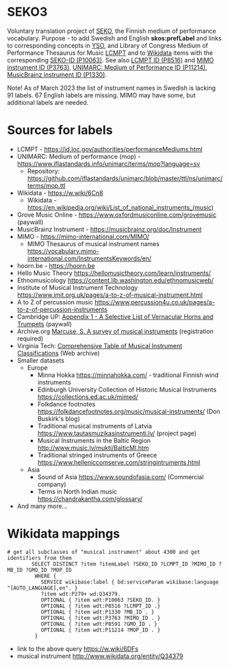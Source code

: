 # SEKO3
Voluntary translation project of <a href="https://finto.fi/seko/fi/">SEKO</a>, the Finnish medium of performance vocabulary.
Purpose - to add Swedish and English <b>skos:prefLabel</b> and links to corresponding concepts in <a href="https://finto.fi/yso/en/">YSO</a>, and Library of Congress Medium of Performance Thesaurus for Music <a href="https://id.loc.gov/authorities/performanceMediums.html">LCMPT</a> and to <a href="https://w.wiki/5jrV">Wikidata</a>   items with the corresponding <a href="https://www.wikidata.org/wiki/Property:P10063">SEKO-ID (P10063)</a>. See also <a href="http://www.wikidata.org/entity/P8516">LCMPT ID (P8516)</a> and <a href="http://www.wikidata.org/entity/P3763">MIMO instrument ID (P3763)</a>, <a href="http://www.wikidata.org/entity/P11214">UNIMARC: Medium of Performance ID (P11214)</a>, <a href="https://www.wikidata.org/entity/P1330">MusicBrainz instrument ID (P1330)</a>.  

Note! As of March 2023 the list of instrument names in Swedish is lacking 91 labels. 67 English labels are missing.  MIMO may have some, but additional labels are needed. 

# Sources for labels
* LCMPT - https://id.loc.gov/authorities/performanceMediums.html
* UNIMARC: Medium of performance (mop) - https://www.iflastandards.info/unimarc/terms/mop?language=sv
  * Repository: https://github.com/iflastandards/unimarc/blob/master/ttl/ns/unimarc/terms/mop.ttl
* Wikidata - https://w.wiki/6Cn8
  * Wikidata - https://en.wikipedia.org/wiki/List_of_national_instruments_(music)
* Grove Music Online - https://www.oxfordmusiconline.com/grovemusic (paywall)
* MusicBrainz Instrument -  https://musicbrainz.org/doc/Instrument
* MIMO - https://mimo-international.com/MIMO/
  * MIMO Thesaurus of musical instrument names https://vocabulary.mimo-international.com/InstrumentsKeywords/en/
* hoorn.be - https://hoorn.be
* Hello Music Theory https://hellomusictheory.com/learn/instruments/
* Ethnomusicology https://content.lib.washington.edu/ethnomusicweb/
* Institute of Musical Instrument Technology https://www.imit.org.uk/pages/a-to-z-of-musical-instrument.html
* A to Z of percussion music https://www.percussion4u.co.uk/pages/a-to-z-of-percussion-instruments
* Cambridge UP: <a href="https://www.cambridge.org/core/books/abs/cambridge-encyclopedia-of-brass-instruments/selective-list-of-vernacular-horns-and-trumpets/C714FB2CC8CCDB80CB745436FE37CF1E">Appendix 1 - A Selective List of Vernacular Horns and Trumpets</a> (paywall)
* Archive.org <a href="https://archive.org/details/surveyofmusicali00marc">Marcuse, S. A survey of musical instruments</a> (registration required)
* Virginia Tech: <a href="https://web.archive.org/web/20060828221211/http://www.music.vt.edu/musicdictionary/appendix/instruments/instrumentmain.html">Comprehensive Table of Musical Instrument Classifications</a> (Web archive)
* Smaller datasets
  * Europe
    * Minna Hokka https://minnahokka.com/ - traditional Finnish wind instruments
    * Edinburgh University Collection of Historic Musical Instruments https://collections.ed.ac.uk/mimed/
    * Folkdance footnotes https://folkdancefootnotes.org/music/musical-instruments/ (Don Buskirk's blog)
    * Traditional musical instruments of Latvia https://www.tautasmuzikasinstrumenti.lv/ (project page)
    * Musical Instruments in the Baltic Region http://www.music.lv/mukti/BalticMI.htm
    * Traditional stringed instruments of Greece https://www.helleniccomserve.com/stringintruments.html
  * Asia
    * Sound of Asia https://www.soundofasia.com/ (Commercial company)
    * Terms in North Indian music https://chandrakantha.com/glossary/
 * And many more...

# Wikidata mappings

```sparql
# get all subclasses of "musical instrument" about 4300 and get identifiers from them
        SELECT DISTINCT ?item ?itemLabel ?SEKO_ID ?LCMPT_ID ?MIMO_ID ?MB_ID ?GMO_ID ?MOP_ID 
         WHERE {
           SERVICE wikibase:label { bd:serviceParam wikibase:language "[AUTO_LANGUAGE],en". }
           ?item wdt:P279+ wd:Q34379.
           OPTIONAL { ?item wdt:P10063 ?SEKO_ID. }
           OPTIONAL { ?item wdt:P8516 ?LCMPT_ID .}
           OPTIONAL { ?item wdt:P1330 ?MB_ID . }
           OPTIONAL { ?item wdt:P3763 ?MIMO_ID . }
           OPTIONAL { ?item wdt:P8591 ?GMO_ID . }
           OPTIONAL { ?item wdt:P11214 ?MOP_ID . }
         }
```  
- link to the above query https://w.wiki/6DFs 
- musical instrument http://www.wikidata.org/entity/Q34379

